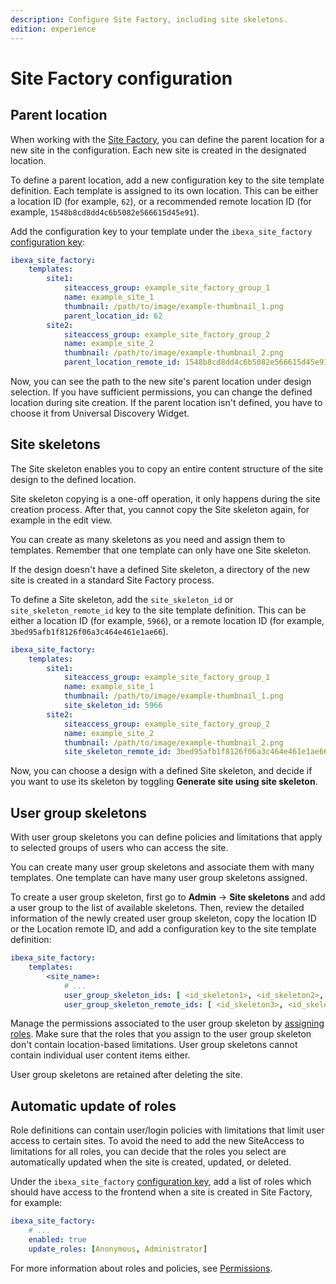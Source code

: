 ```yaml
---
description: Configure Site Factory, including site skeletons.
edition: experience
---
```


# Site Factory configuration

## Parent location

When working with the [Site Factory](site_factory.md), you can define the parent location for a new site in the configuration.
Each new site is created in the designated location.

To define a parent location, add a new configuration key to the site template definition.
Each template is assigned to its own location.
This can be either a location ID (for example, `62`), or a recommended remote location ID (for example, `1548b8cd8dd4c6b5082e566615d45e91`).

Add the configuration key to your template under the `ibexa_site_factory` [configuration key](configuration.md#configuration-files):

``` yaml hl_lines="7 12"
ibexa_site_factory:
    templates:
        site1:
            siteaccess_group: example_site_factory_group_1
            name: example_site_1
            thumbnail: /path/to/image/example-thumbnail_1.png
            parent_location_id: 62
        site2:
            siteaccess_group: example_site_factory_group_2
            name: example_site_2
            thumbnail: /path/to/image/example-thumbnail_2.png
            parent_location_remote_id: 1548b8cd8dd4c6b5082e566615d45e91
```

Now, you can see the path to the new site's parent location under design selection.
If you have sufficient permissions, you can change the defined location during site creation.
If the parent location isn't defined, you have to choose it from Universal Discovery Widget.

## Site skeletons

The Site skeleton enables you to copy an entire content structure of the site design to the defined location.

Site skeleton copying is a one-off operation, it only happens during the site creation process.
After that, you cannot copy the Site skeleton again, for example in the edit view.

You can create as many skeletons as you need and assign them to templates.
Remember that one template can only have one Site skeleton.

If the design doesn't have a defined Site skeleton, a directory of the new site is created in a standard Site Factory process.

To define a Site skeleton, add the `site_skeleton_id` or `site_skeleton_remote_id` key to the site template definition.
This can be either a location ID (for example, `5966`), or a remote location ID (for example, `3bed95afb1f8126f06a3c464e461e1ae66`).

``` yaml hl_lines="7 12"
ibexa_site_factory:
    templates:
        site1:
            siteaccess_group: example_site_factory_group_1
            name: example_site_1
            thumbnail: /path/to/image/example-thumbnail_1.png
            site_skeleton_id: 5966
        site2:
            siteaccess_group: example_site_factory_group_2
            name: example_site_2
            thumbnail: /path/to/image/example-thumbnail_2.png
            site_skeleton_remote_id: 3bed95afb1f8126f06a3c464e461e1ae66
```

Now, you can choose a design with a defined Site skeleton, and decide if you want to use its skeleton by toggling **Generate site using site skeleton**.

## User group skeletons

With user group skeletons you can define policies and limitations that apply to selected groups of users who can access the site.

You can create many user group skeletons and associate them with many templates.
One template can have many user group skeletons assigned.

To create a user group skeleton, first go to **Admin** -> **Site skeletons** and add a user group to the list of available skeletons.
Then, review the detailed information of the newly created user group skeleton, copy the location ID or the Location remote ID, and add a configuration key to the site template definition:

``` yaml
ibexa_site_factory:
    templates:
        <site_name>:
            # ...
            user_group_skeleton_ids: [ <id_skeleton1>, <id_skeleton2>, ... ]
            user_group_skeleton_remote_ids: [ <id_skeleton3>, <id_skeleton4>, ... ]
```

Manage the permissions associated to the user group skeleton by [assigning roles](https://doc.ibexa.co/projects/userguide/en/latest/permission_management/work_with_permissions/#assign-a-role-to-users).
Make sure that the roles that you assign to the user group skeleton don't contain location-based limitations.
User group skeletons cannot contain individual user content items either.

User group skeletons are retained after deleting the site.

## Automatic update of roles

Role definitions can contain user/login policies with limitations that limit user access to certain sites.
To avoid the need to add the new SiteAccess to limitations for all roles,
you can decide that the roles you select are automatically updated when the site is created, updated, or deleted.

Under the `ibexa_site_factory` [configuration key](configuration.md#configuration-files), add a list of roles which should have access to the frontend when a site is created in Site Factory, for example:

``` yaml
ibexa_site_factory:
    # ...
    enabled: true
    update_roles: [Anonymous, Administrator]
```

For more information about roles and policies, see [Permissions](permissions.md).
